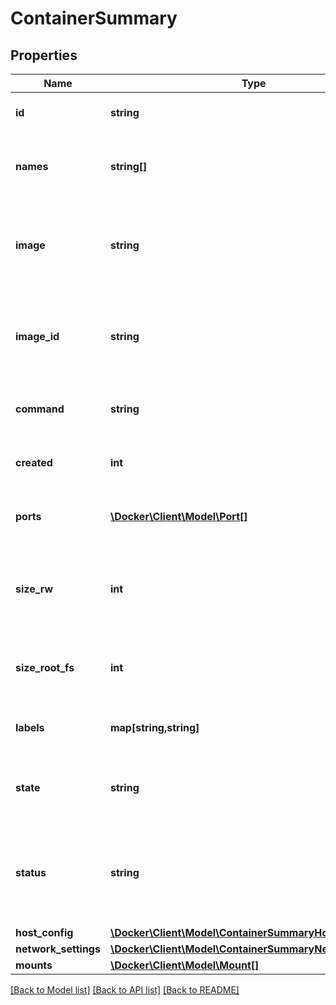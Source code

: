 # ContainerSummary

## Properties
Name | Type | Description | Notes
------------ | ------------- | ------------- | -------------
**id** | **string** | The ID of this container | [optional] 
**names** | **string[]** | The names that this container has been given | [optional] 
**image** | **string** | The name of the image used when creating this container | [optional] 
**image_id** | **string** | The ID of the image that this container was created from | [optional] 
**command** | **string** | Command to run when starting the container | [optional] 
**created** | **int** | When the container was created | [optional] 
**ports** | [**\Docker\Client\Model\Port[]**](Port.md) | The ports exposed by this container | [optional] 
**size_rw** | **int** | The size of files that have been created or changed by this container | [optional] 
**size_root_fs** | **int** | The total size of all the files in this container | [optional] 
**labels** | **map[string,string]** | User-defined key/value metadata. | [optional] 
**state** | **string** | The state of this container (e.g. &#x60;Exited&#x60;) | [optional] 
**status** | **string** | Additional human-readable status of this container (e.g. &#x60;Exit 0&#x60;) | [optional] 
**host_config** | [**\Docker\Client\Model\ContainerSummaryHostConfig**](ContainerSummaryHostConfig.md) |  | [optional] 
**network_settings** | [**\Docker\Client\Model\ContainerSummaryNetworkSettings**](ContainerSummaryNetworkSettings.md) |  | [optional] 
**mounts** | [**\Docker\Client\Model\Mount[]**](Mount.md) |  | [optional] 

[[Back to Model list]](../../README.md#documentation-for-models) [[Back to API list]](../../README.md#documentation-for-api-endpoints) [[Back to README]](../../README.md)

